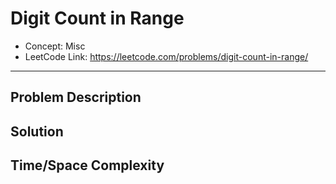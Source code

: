 # Digit Count in Range

- Concept: Misc
- LeetCode Link: https://leetcode.com/problems/digit-count-in-range/

---

## Problem Description

## Solution

## Time/Space Complexity

